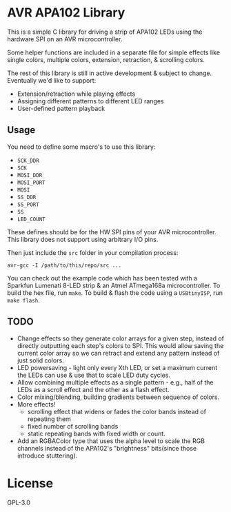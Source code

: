# AVR APA102 Library

This is a simple C library for driving a strip of APA102 LEDs using the
hardware SPI on an AVR microcontroller.

Some helper functions are included in a separate file for simple effects like
single colors, multiple colors, extension, retraction, & scrolling colors.

The rest of this library is still in active development & subject to change.
Eventually we'd like to support:
* Extension/retraction while playing effects
* Assigning different patterns to different LED ranges
* User-defined pattern playback


## Usage

You need to define some macro's to use this library:

* `SCK_DDR`
* `SCK`
* `MOSI_DDR`
* `MOSI_PORT`
* `MOSI`
* `SS_DDR`
* `SS_PORT`
* `SS`
* `LED_COUNT`

These defines should be for the HW SPI pins of your AVR microcontroller. This
library does not support using arbitrary I/O pins.

Then just include the `src` folder in your compilation process:

    avr-gcc -I /path/to/this/repo/src ...

You can check out the example code which has been tested with a Sparkfun
Lumenati 8-LED strip & an Atmel ATmega168a microcontroller. To build the hex
file, run `make`. To build & flash the code using a `USBtinyISP`, run `make
flash`.


## TODO

* Change effects so they generate color arrays for a given step, instead of
  directly outputting each step's colors to SPI. This would allow saving the
  current color array so we can retract and extend any pattern instead of just
  solid colors.
* LED powersaving - light only every Xth LED, or set a maximum current the LEDs
  can use & use that to scale LED duty cycles.
* Allow combining multiple effects as a single pattern - e.g., half of the
  LEDs as a scroll effect and the other as a flash effect.
* Color mixing/blending, building gradients between sequence of colors.
* More effects!
    * scrolling effect that widens or fades the color bands instead of repeating them
    * fixed number of scrolling bands
    * static repeating bands with fixed width or count.
* Add an RGBAColor type that uses the alpha level to scale the RGB channels
  instead of the APA102's "brightness" bits(since those introduce stuttering).


# License

GPL-3.0
